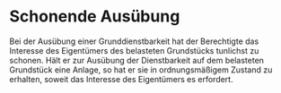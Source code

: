 # Schonende Ausübung

Bei der Ausübung einer Grunddienstbarkeit hat der Berechtigte das Interesse des Eigentümers des belasteten Grundstücks tunlichst zu schonen. Hält er zur Ausübung der Dienstbarkeit auf dem belasteten Grundstück eine Anlage, so hat er sie in ordnungsmäßigem Zustand zu erhalten, soweit das Interesse des Eigentümers es erfordert. 

